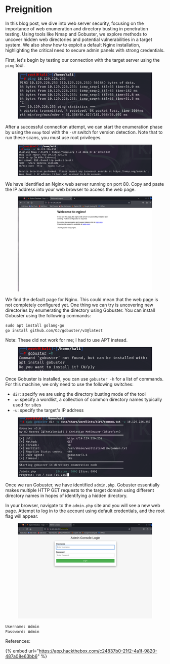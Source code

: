 # Preignition

In this blog post, we dive into web server security, focusing on the importance of web enumeration and directory busting in penetration testing. Using tools like Nmap and Gobuster, we explore methods to uncover hidden web directories and potential vulnerabilities in a target system. We also show how to exploit a default Nginx installation, highlighting the critical need to secure admin panels with strong credentials.

First, let's begin by testing our connection with the target server using the `ping` tool.

<figure><img src="../../.gitbook/assets/image (7) (1) (1) (1) (1) (1).png" alt=""><figcaption></figcaption></figure>

After a successful connection attempt, we can start the enumeration phase by using the `nmap` tool with the `-sV` switch for version detection. Note that to run these scans, you must use root privileges.

<figure><img src="../../.gitbook/assets/image (1) (1) (1) (1) (1) (1) (1) (1) (1) (1) (1) (1) (1).png" alt=""><figcaption></figcaption></figure>

We have identified an Nginx web server running on port 80. Copy and paste the IP address into your web browser to access the web page.

<figure><img src="../../.gitbook/assets/image (2) (1) (1) (1) (1) (1) (1) (1) (1) (1) (1).png" alt=""><figcaption></figcaption></figure>

We find the default page for Nginx. This could mean that the web page is not completely configured yet. One thing we can try is uncovering new directories by enumerating the directory using Gobuster. You can install Gobuster using the following commands:

```
sudo apt install golang-go
go install github.com/OJ/gobuster/v3@latest
```

Note: These did not work for me; I had to use APT instead.

<figure><img src="../../.gitbook/assets/image (3) (1) (1) (1) (1) (1) (1) (1) (1) (1) (1).png" alt=""><figcaption></figcaption></figure>

Once Gobuster is installed, you can use `gobuster -h` for a list of commands. For this machine, we only need to use the following switches:

* `dir`: specify we are using the directory busting mode of the tool
* `-w`: specify a wordlist, a collection of common directory names typically used for sites
* `-u`: specify the target's IP address

<figure><img src="../../.gitbook/assets/image (4) (1) (1) (1) (1) (1) (1) (1) (1) (1).png" alt=""><figcaption></figcaption></figure>

Once we run Gobuster, we have identified `admin.php`. Gobuster essentially makes multiple HTTP GET requests to the target domain using different directory names in hopes of identifying a hidden directory.

In your browser, navigate to the `admin.php` site and you will see a new web page. Attempt to log in to the account using default credentials, and the root flag will appear.

<figure><img src="../../.gitbook/assets/image (5) (1) (1) (1) (1) (1) (1) (1).png" alt=""><figcaption></figcaption></figure>

```
Username: Admin
Password: Admin
```

References:

{% embed url="https://app.hackthebox.com/c24837b0-21f2-4a1f-9820-487a08e63bb6" %}
